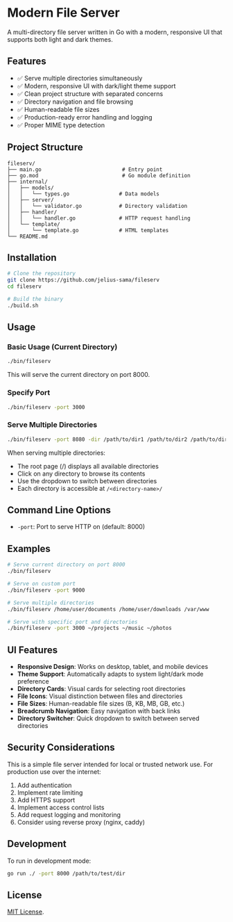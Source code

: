 # Modern File Server

A multi-directory file server written in Go with a modern, responsive UI that supports both light and dark themes.

## Features

- ✅ Serve multiple directories simultaneously
- ✅ Modern, responsive UI with dark/light theme support
- ✅ Clean project structure with separated concerns
- ✅ Directory navigation and file browsing
- ✅ Human-readable file sizes
- ✅ Production-ready error handling and logging
- ✅ Proper MIME type detection

## Project Structure

```
fileserv/
├── main.go                          # Entry point
├── go.mod                           # Go module definition
├── internal/
│   ├── models/
│   │   └── types.go                # Data models
│   ├── server/
│   │   └── validator.go            # Directory validation
│   ├── handler/
│   │   └── handler.go              # HTTP request handling
│   └── template/
│       └── template.go             # HTML templates
└── README.md
```

## Installation

```bash
# Clone the repository
git clone https://github.com/jelius-sama/fileserv
cd fileserv

# Build the binary
./build.sh
```

## Usage

### Basic Usage (Current Directory)

```bash
./bin/fileserv
```

This will serve the current directory on port 8000.

### Specify Port

```bash
./bin/fileserv -port 3000
```

### Serve Multiple Directories

```bash
./bin/fileserv -port 8080 -dir /path/to/dir1 /path/to/dir2 /path/to/dir3
```

When serving multiple directories:
- The root page (/) displays all available directories
- Click on any directory to browse its contents
- Use the dropdown to switch between directories
- Each directory is accessible at `/<directory-name>/`

## Command Line Options

- `-port`: Port to serve HTTP on (default: 8000)

## Examples

```bash
# Serve current directory on port 8000
./bin/fileserv

# Serve on custom port
./bin/fileserv -port 9000

# Serve multiple directories
./bin/fileserv /home/user/documents /home/user/downloads /var/www

# Serve with specific port and directories
./bin/fileserv -port 3000 ~/projects ~/music ~/photos
```

## UI Features

- **Responsive Design**: Works on desktop, tablet, and mobile devices
- **Theme Support**: Automatically adapts to system light/dark mode preference
- **Directory Cards**: Visual cards for selecting root directories
- **File Icons**: Visual distinction between files and directories
- **File Sizes**: Human-readable file sizes (B, KB, MB, GB, etc.)
- **Breadcrumb Navigation**: Easy navigation with back links
- **Directory Switcher**: Quick dropdown to switch between served directories

## Security Considerations

This is a simple file server intended for local or trusted network use. For production use over the internet:

1. Add authentication
2. Implement rate limiting
3. Add HTTPS support
4. Implement access control lists
5. Add request logging and monitoring
6. Consider using reverse proxy (nginx, caddy)

## Development

To run in development mode:

```bash
go run ./ -port 8000 /path/to/test/dir
```

## License

[MIT License](./LICENSE).

